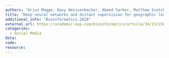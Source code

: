 ```yaml
---
authors: "Arjun Magge, Davy Weissenbacher, Abeed Sarker, Matthew Scotch, Graciela Gonzalez-Hernandez"
title: "Deep neural networks and distant supervision for geographic location mention extraction."
additional_info: "Bioinformatics.2018"
external_url: https://academic.oup.com/bioinformatics/article/34/13/i565/5045808
categories:
  - Social Media 
data:
code:
resource:
---
```


